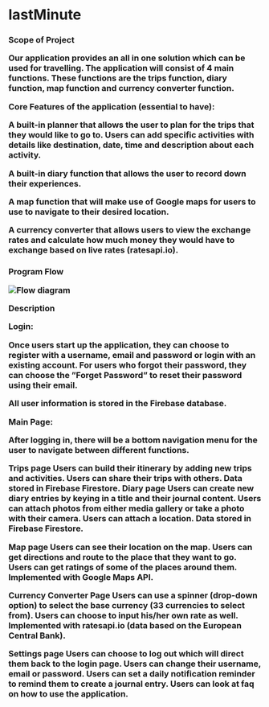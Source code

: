 # lastMinute

<h3> Scope of Project

Our application provides an all in one solution which can be used for travelling. The application will consist of 4 main functions. These functions are the trips function, diary function, map function and currency converter function.

**Core Features of the application (essential to have):**

A built-in planner that allows the user to plan for the trips that they would like to go to. Users can add specific activities with details like destination, date, time and description about each activity.

A built-in diary function that allows the user to record down their experiences.

A map function that will make use of Google maps for users to use to navigate to their desired location.

A currency converter that allows users to view the exchange rates and calculate how much money they would have to exchange based on live rates (ratesapi.io).



<h3>Program Flow

![Flow diagram]()

Description

Login:

Once users start up the application, they can choose to register with a username, email and password or login with an existing account. For users who forgot their password, they can choose the ”Forget Password” to reset their password using their email. 

All user information is stored in the Firebase database.

Main Page:

After logging in, there will be a bottom navigation menu for the user to navigate between different functions. 

Trips page
Users can build their itinerary by adding new trips and activities.
Users can share their trips with others.
Data stored in Firebase Firestore.
Diary page
Users can create new diary entries by keying in a title and their journal content.
Users can attach photos from either media gallery or take a photo with their camera.
Users can attach a location.
Data stored in Firebase Firestore.

Map page
Users can see their location on the map.
Users can get directions and route to the place that they want to go.
Users can get ratings of some of the places around them.
Implemented with Google Maps API.

Currency Converter Page
Users can use a spinner (drop-down option) to select the base currency (33 currencies to select from).
Users can choose to input his/her own rate as well.
Implemented with ratesapi.io (data based on the European Central Bank).

Settings page
Users can choose to log out which will direct them back to the login page.
Users can change their username, email or password.
Users can set a daily notification reminder to remind them to create a journal entry.
Users can look at faq on how to use the application.
